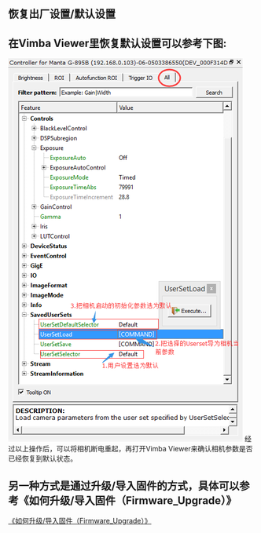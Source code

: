恢复出厂设置/默认设置
---

## 在Vimba Viewer里恢复默认设置可以参考下图:
![GitHub](load_default.png "GitHub,Social Coding")
经过以上操作后，可以将相机断电重起，再打开Vimba Viewer来确认相机参数是否已经恢复到默认状态。

## 另一种方式是通过升级/导入固件的方式，具体可以参考《如何升级/导入固件（Firmware_Upgrade）》
[《如何升级/导入固件（Firmware_Upgrade）》](FirmwareUpgrade/Firmware_Upgrade.md)
